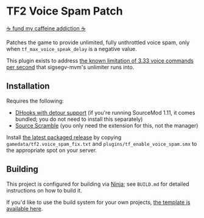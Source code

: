 # TF2 Voice Spam Patch

[:coffee: fund my caffeine addiction :coffee:](https://buymeacoff.ee/nosoop)

Patches the game to provide unlimited, fully unthrottled voice spam, only when
`tf_max_voice_speak_delay` is a negative value.

This plugin exists to address [the known limitation of 3.33 voice commands per second][vcl] that
sigsegv-mvm's unlimiter runs into.

[vcl]: https://github.com/sigsegv-mvm/TFMaxVoiceSpeakDelayUnlimiter#known-issues

## Installation

Requires the following:

- [DHooks with detour support][dynhooks] (if you're running SourceMod 1.11, it comes bundled;
you do not need to install this separately)
- [Source Scramble][] (you only need the extension for this, not the manager)

Install [the latest packaged release][release] by copying `gamedata/tf2.voice_spam_fix.txt` and
`plugins/tf_enable_voice_spam.smx` to the appropriate spot on your server.

[dynhooks]: https://github.com/peace-maker/DHooks2/
[Source Scramble]: https://github.com/nosoop/SMExt-SourceScramble
[release]: https://github.com/nosoop/SM-TFVoiceSpamPatch/releases

## Building

This project is configured for building via [Ninja][]; see `BUILD.md` for detailed
instructions on how to build it.

If you'd like to use the build system for your own projects,
[the template is available here](https://github.com/nosoop/NinjaBuild-SMPlugin).

[Ninja]: https://ninja-build.org/
